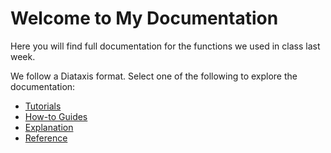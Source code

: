 # Welcome to My Documentation

Here you will find full documentation for the functions we used in class last week.

We follow a Diataxis format. Select one of the following to explore the documentation:

- [Tutorials](tutorials)
- [How-to Guides](howtoguides)
- [Explanation](explanation)
- [Reference](reference)